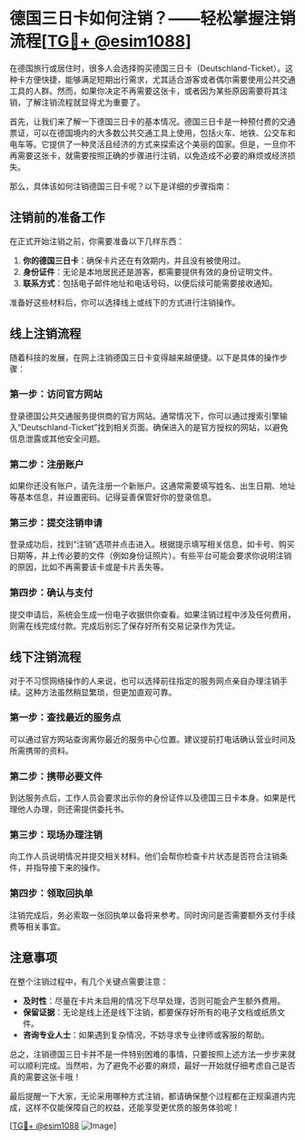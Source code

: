 # 德国三日卡如何注销？——轻松掌握注销流程[[TG💪+ @esim1088](https://t.me/s/esim1088)]

在德国旅行或居住时，很多人会选择购买德国三日卡（Deutschland-Ticket）。这种卡方便快捷，能够满足短期出行需求，尤其适合游客或者偶尔需要使用公共交通工具的人群。然而，如果你决定不再需要这张卡，或者因为某些原因需要将其注销，了解注销流程就显得尤为重要了。

首先，让我们来了解一下德国三日卡的基本情况。德国三日卡是一种预付费的交通票证，可以在德国境内的大多数公共交通工具上使用，包括火车、地铁、公交车和电车等。它提供了一种灵活且经济的方式来探索这个美丽的国家。但是，一旦你不再需要这张卡，就需要按照正确的步骤进行注销，以免造成不必要的麻烦或经济损失。

那么，具体该如何注销德国三日卡呢？以下是详细的步骤指南：

## 注销前的准备工作

在正式开始注销之前，你需要准备以下几样东西：
1. **你的德国三日卡**：确保卡片还在有效期内，并且没有被使用过。
2. **身份证件**：无论是本地居民还是游客，都需要提供有效的身份证明文件。
3. **联系方式**：包括电子邮件地址和电话号码，以便后续可能需要接收通知。

准备好这些材料后，你可以选择线上或线下的方式进行注销操作。

## 线上注销流程

随着科技的发展，在网上注销德国三日卡变得越来越便捷。以下是具体的操作步骤：

### 第一步：访问官方网站

登录德国公共交通服务提供商的官方网站。通常情况下，你可以通过搜索引擎输入“Deutschland-Ticket”找到相关页面。确保进入的是官方授权的网站，以避免信息泄露或其他安全问题。

### 第二步：注册账户

如果你还没有账户，请先注册一个新账户。这通常需要填写姓名、出生日期、地址等基本信息，并设置密码。记得妥善保管好你的登录信息。

### 第三步：提交注销申请

登录成功后，找到“注销”选项并点击进入。根据提示填写相关信息，如卡号、购买日期等，并上传必要的文件（例如身份证照片）。有些平台可能会要求你说明注销的原因，比如不再需要该卡或是卡片丢失等。

### 第四步：确认与支付

提交申请后，系统会生成一份电子收据供你查看。如果注销过程中涉及任何费用，则需在线完成付款。完成后别忘了保存好所有交易记录作为凭证。

## 线下注销流程

对于不习惯网络操作的人来说，也可以选择前往指定的服务网点亲自办理注销手续。这种方法虽然稍显繁琐，但更加直观可靠。

### 第一步：查找最近的服务点

可以通过官方网站查询离你最近的服务中心位置。建议提前打电话确认营业时间及所需携带的资料。

### 第二步：携带必要文件

到达服务点后，工作人员会要求出示你的身份证件以及德国三日卡本身。如果是代理他人办理，则还需提供委托书。

### 第三步：现场办理注销

向工作人员说明情况并提交相关材料。他们会帮你检查卡片状态是否符合注销条件，并指导接下来的操作。

### 第四步：领取回执单

注销完成后，务必索取一张回执单以备将来参考。同时询问是否需要额外支付手续费等相关事宜。

## 注意事项

在整个注销过程中，有几个关键点需要注意：
- **及时性**：尽量在卡片未启用的情况下尽早处理，否则可能会产生额外费用。
- **保留证据**：无论是线上还是线下注销，都要保存好所有的电子文档或纸质文件。
- **咨询专业人士**：如果遇到复杂情况，不妨寻求专业律师或客服的帮助。

总之，注销德国三日卡并不是一件特别困难的事情，只要按照上述方法一步步来就可以顺利完成。当然啦，为了避免不必要的麻烦，最好一开始就仔细考虑自己是否真的需要这张卡哦！

最后提醒一下大家，无论采用哪种方式注销，都请确保整个过程都在正规渠道内完成，这样不仅能保障自己的权益，还能享受更优质的服务体验呢！

[[TG💪+ @esim1088](https://t.me/s/esim1088) ![Image](https://i.postimg.cc/4NQfJmqS/Snipaste-2025-05-13-00-14-12.png)]